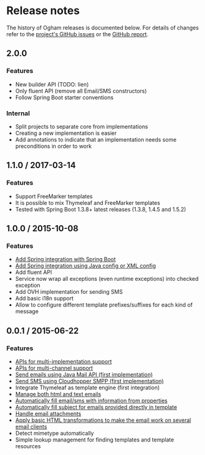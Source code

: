 # Release notes

The history of Ogham releases is documented below. For details of changes refer to the [project's GitHub issues][issues] or the [GitHub report][github-report].

[issues]: https://github.com/groupe-sii/ogham/issues?state=closed
[github-report]: github-report.html



## 2.0.0 

### Features

- New builder API (TODO: lien)
- Only fluent API (remove all Email/SMS constructors)
- Follow Spring Boot starter conventions

### Internal

- Split projects to separate core from implementations
- Creating a new implementation is easier
- Add annotations to indicate that an implementation needs some preconditions in order to work


## 1.1.0 / 2017-03-14

### Features

- Support FreeMarker templates
- It is possible to mix Thymeleaf and FreeMarker templates
- Tested with Spring Boot 1.3.8+ latest releases (1.3.8, 1.4.5 and 1.5.2)


## 1.0.0 / 2015-10-08

### Features

- [Add Spring integration with Spring Boot](usage/integration.html#integrate-with-spring-boot)
- [Add Spring integration using Java config or XML config](usage/integration.html#manual-integration-with-spring)
- Add fluent API
- Service now wrap all exceptions (even runtime exceptions) into checked exception
- Add OVH implementation for sending SMS
- Add basic i18n support
- Allow to configure different template prefixes/suffixes for each kind of message 


## 0.0.1 / 2015-06-22

### Features

- [APIs for multi-implementation support](config/select-implementation.html)
- [APIs for multi-channel support](usage/index.html)
- [Send emails using Java Mail API (first implementation)](config/select-implementation.html#email)
- [Send SMS using Cloudhopper SMPP (first implementation)](config/select-implementation.html#sms)
- Integrate Thymeleaf as template engine (first integration)
- [Manage both html and text emails](usage/how-to-send-email.html#both-html-and-text)
- [Automatically fill email/sms with information from properties](config/properties.html)
- [Automatically fill subject for emails provided directly in template](usage/how-to-send-email.html#sending-email-with-subject-from-template)
- [Handle email attachments](usage/how-to-send-email.html#attachments)
- [Apply basic HTML transformations to make the email work on several email clients](features/hidden-complexity.html)
- Detect mimetype automatically
- Simple lookup management for finding templates and template resources